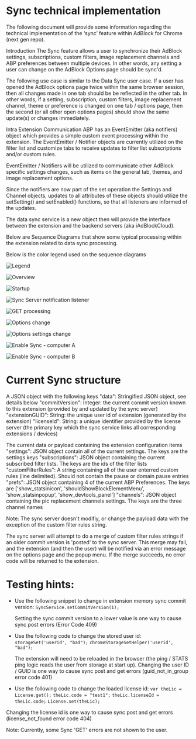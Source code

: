 # Sync technical implementation

The following document will provide some information regarding the technical implementation of the ‘sync’ feature within AdBlock for Chrome (next gen repo).

Introduction
The Sync feature allows a user to synchronize their AdBlock settings, subscriptions, custom filters, image replacement channels and ABP preferences between multiple devices.  In other words, any setting a user can change on the AdBlock Options page should be sync'd.

The following use case is similar to the Data Sync user case.  If a user has opened the AdBlock options page twice within the same browser session, then all changes made in one tab should be be reflected in the other tab.  In other words, if a setting, subscription, custom filters, image replacement channel, theme or preference is changed on one tab / options page, then the second (or all other open options pages) should show the same update(s) or changes immediately.

Intra Extension Communication
ABP has an EventEmitter (aka notifiers) object which provides a simple custom event processing within the extension.  The EventEmitter / Notifier objects are currently utilized on the filter list and customize tabs to receive updates to filter list subscriptions and/or custom rules.

EventEmitter / Notifiers will be utilized to communicate other AdBlock specific settings changes, such as items on the general tab, themes, and image replacement options.

Since the notifiers are now part of the set operation the Settings and Channel objects, updates to all attributes of these objects should utilize the setSetting() and setEnabled() functions, so that all listeners are informed of the updates.

The data sync service is a new object then will provide the interface between the extension and the backend servers (aka iAdBlockCloud).

Below are Sequence Diagrams that show some typical processing within the extension related to data sync processing.

Below is the color legend used on the sequence diagrams

![Legend](color-legend.png)

![Overview](data-sync-overview.png)

![Startup](extension-startup-sync-enabled-sd.png)

![Sync Server notification listener](firebase-change-listener-processing-sd.png)

![GET processing](get-processing-sd.png)

![Options change](options-page-settings-change-event-emitter-sd.png)

![Options settings change](options-page-settings-change-sd.png)

![Enable Sync - computer A](user-enables-sync-computer-a-sd.png)

![Enable Sync - computer B](user-enables-sync-computer-b-sd.png)

# Current Sync structure

A JSON object with the following keys
    "data": Stringified JSON object, see details below
    "commitVersion": Integer: the current commit version known to this extension (provided by and updated by the sync server)
    "extensionGUID": String: the unique user id of extension (generated by the extension)
    "licenseId": String: a unique identifier provided by the license server (the primary key which the sync service links all corresponding extensions / devices)

The current data or payload containing the extension configuration items
  "settings": JSON object contain all of the current settings.  The keys are the settings keys
  "subscriptions": JSON object containing the current subscribed filter lists.  The keys are the ids of the filter lists
  "customFilterRules": A string containing all of the user enterred custom rules (line delimited).  Should not contain the pause or domain pause entries
  "prefs": JSON object containing 4 of the current ABP Preferences.  The keys are ['show_statsinicon', 'shouldShowBlockElementMenu', 'show_statsinpopup', 'show_devtools_panel']
  "channels": JSON object containing the pic replacement channels settings.  The keys are the three channel names

Note: The sync server doesn't modifiy, or change the payload data with the exception of the custom filter rules string.

The sync server will attempt to do a merge of custom filter rules strings if an older commit version is 'posted' to the sync server.  This merge may fail, and the extension (and then the user) will be notified via an error message on the options page and the popup menu.  If the merge succeeds, no error code will be returned to the extension.

# Testing hints:

- Use the following snippet to change in extension memory sync commit version:
  `SyncService.setCommitVersion(1);`

  Setting the sync commit version to a lower value is one way to cause sync post errors (Error Code 409)

- Use the following code to change the stored user id:
  `storageSet('userid', "bad");`
  `chromeStorageSetHelper('userid', "bad");`

  The extension will need to be reloaded in the browser (the ping / STATS ping logic reads the user from storage at start up).
  Changing the user ID / GUID is one way to cause sync post and get errors (guid_not_in_group error code 401)

- Use the following code to change the loaded license id:
  `var theLic = License.get();`
  `theLic.code = "test1";`
  `theLic.licenseId = theLic.code;`
  `License.set(theLic);`

Changing the license id is one way to cause sync post and get errors (license_not_found error code 404)

Note: Currently, some Sync 'GET' errors are not shown to the user.
